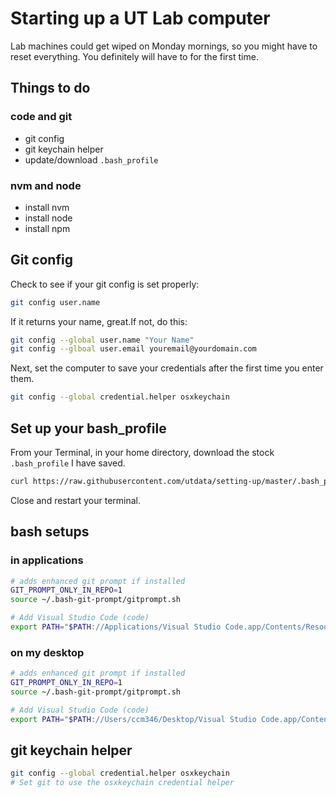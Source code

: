 # Starting up a UT Lab computer

Lab machines could get wiped on Monday mornings, so you might have to reset everything. You definitely will have to for the first time.

## Things to do

### code and git
- git config
- git keychain helper
- update/download `.bash_profile`

### nvm and node
- install nvm
- install node
- install npm

## Git config

Check to see if your git config is set properly:

```bash
git config user.name
```

If it returns your name, great.If not, do this:

```bash
git config --global user.name "Your Name"
git config --glboal user.email youremail@yourdomain.com
```

Next, set the computer to save your credentials after the first time you enter them.

```bash
git config --global credential.helper osxkeychain
```

## Set up your bash_profile

From your Terminal, in your home directory, download the stock `.bash_profile` I have saved.

```bash
curl https://raw.githubusercontent.com/utdata/setting-up/master/.bash_profile > .bash_profile
```

Close and restart your terminal.


## bash setups

### in applications

```bash
# adds enhanced git prompt if installed
GIT_PROMPT_ONLY_IN_REPO=1
source ~/.bash-git-prompt/gitprompt.sh

# Add Visual Studio Code (code)
export PATH="$PATH://Applications/Visual Studio Code.app/Contents/Resources/app/bin"
```

### on my desktop

```bash
# adds enhanced git prompt if installed
GIT_PROMPT_ONLY_IN_REPO=1
source ~/.bash-git-prompt/gitprompt.sh

# Add Visual Studio Code (code)
export PATH="$PATH://Users/ccm346/Desktop/Visual Studio Code.app/Contents/Resources/app/bin"
```

## git keychain helper

```bash
git config --global credential.helper osxkeychain
# Set git to use the osxkeychain credential helper
```